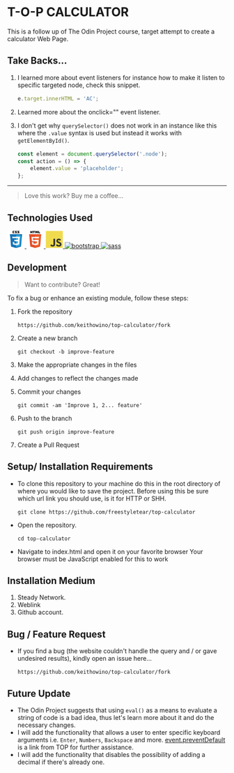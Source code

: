 #   T-O-P CALCULATOR

This is a follow up of The Odin Project course, target attempt to create a calculator Web Page.

## Take Backs...

1. I learned more about event listeners for instance how to make it listen to specific targeted node, check this snippet.

    ```js
    e.target.innerHTML = 'AC';
    ```
2. Learned more about the onclick="" event listener.
3. I don't get why `querySelector()` does not work in an instance like this where the `.value` syntax is used but instead it works with `getElementById()`.
    ```js
    const element = document.querySelector('.node');
    const action = () => {
        element.value = 'placeholder';
    };
    ```

---
>Love this work? Buy me a coffee...


## Technologies Used

<p> 
    <a href="https://www.w3schools.com/css/" target="_blank"> 
        <img src="https://raw.githubusercontent.com/devicons/devicon/master/icons/css3/css3-original-wordmark.svg" alt="css3" width="40" height="40"/> 
    </a>
    <a href="https://www.w3.org/html/" target="_blank"> 
        <img src="https://raw.githubusercontent.com/devicons/devicon/master/icons/html5/html5-original-wordmark.svg" alt="html5" width="40" height="40"/> 
    </a> 
    <a href="https://developer.mozilla.org/en-US/docs/Web/JavaScript" target="_blank"> 
        <img src="https://raw.githubusercontent.com/devicons/devicon/master/icons/javascript/javascript-original.svg" alt="javascript" width="40" height="40"/> 
    </a> 
    <a href="https://getbootstrap.com/" target="_blank"> 
        <img src="https://miro.medium.com/max/2000/1*9HanDsRU11ZMsgDGJwN96w.png" alt="bootstrap" width="40" height="40"/> 
    </a>
    <a href="https://sass-lang.com/" target="_blank"> 
        <img src="https://sass-lang.com/assets/img/logos/logo.svg" alt="sass" width="40" height="40"/> 
    </a>
</p>

## Development
> Want to contribute? Great!

To fix a bug or enhance an existing module, follow these steps:

1. Fork the repository

    ```
    https://github.com/keithowino/top-calculator/fork
    ```
2. Create a new branch

    ```
    git checkout -b improve-feature
    ```
3. Make the appropriate changes in the files
4. Add changes to reflect the changes made
5. Commit your changes

    ```
    git commit -am 'Improve 1, 2... feature'
    ```
6. Push to the branch

    ```
    git push origin improve-feature
    ```
7. Create a Pull Request 


## Setup/ Installation Requirements
- To clone this repository to your machine do this in the root directory of where you would like to save the project. Before using this be sure which url link you should use, is it for HTTP or SHH.

    ```
    git clone https://github.com/freestyletear/top-calculator
    ```

- Open the repository.

    ```
    cd top-calculator
    ```

- Navigate to index.html  and open it on your favorite browser
Your browser must be JavaScript enabled for this to work

## Installation Medium
1. Steady Network.
2. Weblink
3. Github account.

## Bug / Feature Request

- If you find a bug (the website couldn't handle the query and / or gave undesired results), kindly open an issue here...

    ```
    https://github.com/keithowino/top-calculator/fork
    ```

## Future Update
- The Odin Project suggests that using `eval()` as a means to evaluate a string of code is a bad idea, thus let's learn more about it and do the necessary changes.
- I will add the functionality that allows a user to enter specific keyboard arguments i.e. `Enter`, `Numbers`, `Backspace` and more. [event.preventDefault](https://developer.mozilla.org/en-US/docs/Web/API/Event/preventDefault) is a link from TOP for further assistance.
- I will add the functionality that disables the possibility of adding a decimal if there's already one.